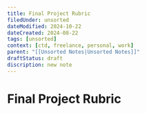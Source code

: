 ```yaml
---
title: Final Project Rubric
filedUnder: unsorted
dateModified: 2024-10-22
dateCreated: 2024-08-22
tags: [unsorted]
context: [ctd, freelance, personal, work]
parent: "[[Unsorted Notes|Unsorted Notes]]"
draftStatus: draft
discription: new note
---
```


# Final Project Rubric
